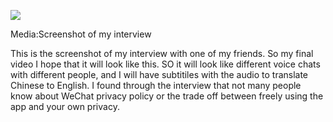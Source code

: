 ![]({{site.baseurl}}//IMG_1613.jpg)


Media:Screenshot of my interview

This is the screenshot of my interview with one of my friends. So my final video I hope that it will look like this. SO it will look like different voice chats with different people, and I will have subtitiles with the audio to translate Chinese to English. I found through the interview that not many people know about WeChat privacy policy or the trade off between freely using the app and your own privacy.
